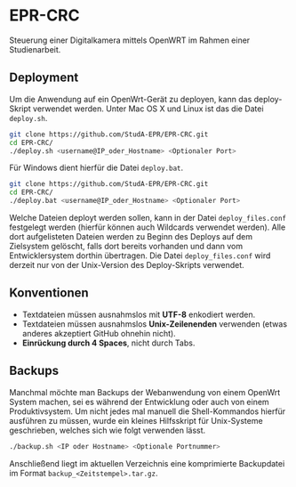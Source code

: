 EPR-CRC
=======

Steuerung einer Digitalkamera mittels OpenWRT im Rahmen einer Studienarbeit.

## Deployment

Um die Anwendung auf ein OpenWrt-Gerät zu deployen, kann das deploy-Skript verwendet werden. Unter Mac OS X und Linux ist das die Datei `deploy.sh`.

```bash
git clone https://github.com/StudA-EPR/EPR-CRC.git
cd EPR-CRC/
./deploy.sh <username@IP_oder_Hostname> <Optionaler Port>
```

Für Windows dient hierfür die Datei `deploy.bat`.

```bash
git clone https://github.com/StudA-EPR/EPR-CRC.git
cd EPR-CRC/
./deploy.bat <username@IP_oder_Hostname> <Optionaler Port>
```

Welche Dateien deployt werden sollen, kann in der Datei `deploy_files.conf` festgelegt werden (hierfür können auch Wildcards verwendet werden). Alle dort aufgelisteten Dateien werden zu Beginn des Deploys auf dem Zielsystem gelöscht, falls dort bereits vorhanden und dann vom Entwicklersystem dorthin übertragen. Die Datei `deploy_files.conf` wird derzeit nur von der Unix-Version des Deploy-Skripts verwendet.

## Konventionen

* Textdateien müssen ausnahmslos mit __UTF-8__ enkodiert werden.
* Textdateien müssen ausnahmslos __Unix-Zeilenenden__ verwenden (etwas anderes akzeptiert GitHub ohnehin nicht).
* __Einrückung durch 4 Spaces__, nicht durch Tabs.

## Backups

Manchmal möchte man Backups der Webanwendung von einem OpenWrt System machen, sei es während der Entwicklung oder auch von einem Produktivsystem. Um nicht jedes mal manuell die Shell-Kommandos hierfür ausführen zu müssen, wurde ein kleines Hilfsskript für Unix-Systeme geschrieben, welches sich wie folgt verwenden lässt.

```bash
./backup.sh <IP oder Hostname> <Optionale Portnummer>
```

Anschließend liegt im aktuellen Verzeichnis eine komprimierte Backupdatei im Format `backup_<Zeitstempel>.tar.gz`.